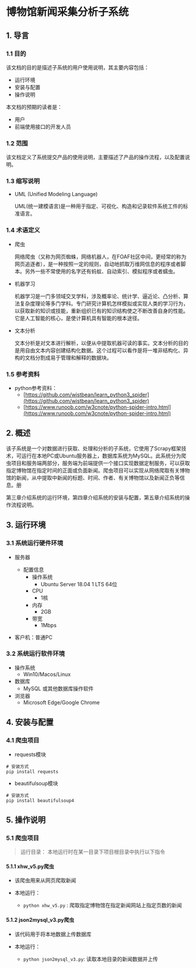 # 博物馆新闻采集分析子系统

## 1. 导言

### 1.1 目的

该文档的目的是描述子系统的用户使用说明，其主要内容包括：
- 运行环境
- 安装与配置
- 操作说明

本文档的预期的读者是：
- 用户
- 前端使用接口的开发人员

### 1.2 范围

该文档定义了系统提交产品的使用说明，主要描述了产品的操作流程，以及配置说明。

### 1.3 缩写说明

- UML (Unified Modeling Language)
	
	UML(统一建模语言)是一种用于指定、可视化、构造和记录软件系统工件的标准语言。


### 1.4 术语定义

- 爬虫
	
	网络爬虫（又称为网页蜘蛛，网络机器人，在FOAF社区中间，更经常的称为网页追逐者），是一种按照一定的规则，自动地抓取万维网信息的程序或者脚本。另外一些不常使用的名字还有蚂蚁、自动索引、模拟程序或者蠕虫。


- 机器学习
	
	机器学习是一门多领域交叉学科，涉及概率论、统计学、逼近论、凸分析、算法复杂度理论等多门学科。专门研究计算机怎样模拟或实现人类的学习行为，以获取新的知识或技能，重新组织已有的知识结构使之不断改善自身的性能。
	它是人工智能的核心，是使计算机具有智能的根本途径。

- 文本分析
	
	文本分析是对文本进行解析，以便从中提取机器可读的事实。文本分析的目的是用自由文本内容创建结构化数据。这个过程可以看作是将一堆非结构化、异构的文档分割成易于管理和解释的数据块。

### 1.5 参考资料

- python参考资料：
	- [https://github.com/wistbean/learn_python3_spider](https://github.com/wistbean/learn_python3_spider)
	- [https://www.runoob.com/w3cnote/python-spider-intro.html](https://www.runoob.com/w3cnote/python-spider-intro.html)


## 2. 概述

该子系统是一个对数据进行获取、处理和分析的子系统，它使用了Scrapy框架技术，可运行在本地PC或Ubuntu服务器上，数据库系统为MySQL。此系统分为爬虫项目和服务端两部分，服务端为前端提供一个接口实现数据定制服务，可以获取指定博物馆在指定时间的正面或负面新闻。爬虫项目可以实现从网络爬取有关博物馆的新闻，从中提取中新闻的标题、时间、作者、有关博物馆以及新闻正负等信息。册

第三章介绍系统的运行环境，第四章介绍系统的安装与配置，第五章介绍系统的操作流程说明。

## 3. 运行环境

### 3.1 系统运行硬件环境

- 服务器
  - 配置信息
    - 操作系统
      - Ubuntu Server 18.04 1 LTS 64位
    - CPU
      - 1核
    - 内存
      - 2GB
    - 带宽
      - 1Mbps
  
- 客户机：普通PC

### 3.2 系统运行软件环境
- 操作系统
  - Win10/Macos/Linux
- 数据库
  - MySQL 或其他数据库操作软件
- 浏览器
  - Microsoft Edge/Google Chrome

## 4. 安装与配置

### 4.1 爬虫项目

- requests模块

```shell
# 安装方式
pip install requests
```

- beautifulsoup模块

```shell
# 安装方式
pip install beautifulsoup4
```


## 5. 操作说明

### 5.1 爬虫项目

> 运行目录：
  本地运行时在某一目录下项目根目录中执行以下指令

#### 5.1.1 xhw_v5.py爬虫

- 该爬虫用来从网页爬取新闻

- 本地运行：
  - `python xhw_v5.py` : 爬取指定博物馆在指定新闻网站上指定页数的新闻
  

#### 5.1.2 json2mysql_v3.py爬虫

- 该代码用于将本地数据上传数据库

- 本地运行：
  - `python json2mysql_v3.py`: 读取本地目录的新闻数据并上传
  

